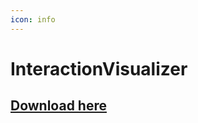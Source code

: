 ```yaml
---
icon: info
---
```


# InteractionVisualizer

## [Download here](https://www.spigotmc.org/resources/interactionvisualizer-visualize-function-blocks-like-crafting-tables-with-animations-client-side.77050/)